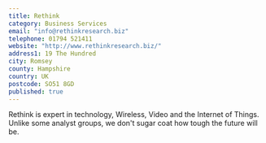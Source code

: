 ```yaml
---
title: Rethink
category: Business Services
email: "info@rethinkresearch.biz"
telephone: 01794 521411
website: "http://www.rethinkresearch.biz/"
address1: 19 The Hundred
city: Romsey
county: Hampshire
country: UK
postcode: SO51 8GD
published: true
---
```

Rethink is expert in technology, Wireless, Video and the Internet of Things. Unlike some analyst groups, we don't sugar coat how tough the future will be.
